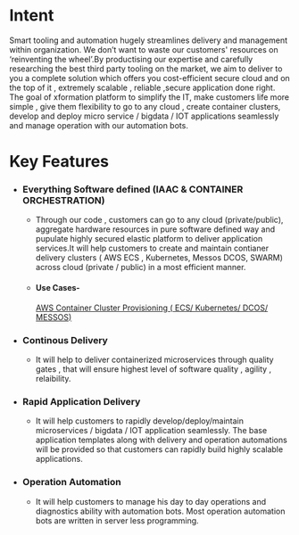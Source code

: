 # Intent

Smart tooling and automation hugely streamlines delivery and management within organization. We don’t want to waste our customers' resources on ‘reinventing the wheel’.By productising our expertise and carefully researching the best third party tooling on the market, we aim to deliver to you a complete solution which offers you cost-efficient secure cloud and on the top of it , extremely scalable , reliable ,secure application done right. The goal of xformation platform to simplify the IT, make customers life more simple , give them flexibility to go to any cloud , create container clusters, develop and deploy micro service / bigdata / IOT applications seamlessly and manage operation with our automation bots.

# Key Features

* ### Everything Software defined \(IAAC & CONTAINER ORCHESTRATION\)

  * Through our code , customers can go to any cloud \(private/public\), aggregate hardware resources in pure software defined way and pupulate highly secured elastic platform to deliver application services.It will help customers to create  and maintain contianer delivery clusters \( AWS ECS , Kubernetes, Messos DCOS, SWARM\) across cloud \(private / public\) in a most efficient manner.
  * #### Use Cases-

    [AWS Container Cluster Provisioning \( ECS/ Kubernetes/ DCOS/ MESSOS\)](/chapter1/usecases/everything-software-defined/aws-container-cluster-support.md)

* ### Continous Delivery

  * It  will help to deliver containerized microservices through quality gates , that will ensure highest level of software quality , agility , relaibility.
* ### Rapid Application Delivery

  * It will help customers to rapidly develop/deploy/maintain microservices / bigdata / IOT application seamlessly. The base application templates along with delivery and operation automations will be provided so that customers can rapidly build highly scalable applications.
* ### Operation Automation

  * It will help customers to  manage his day to day operations and diagnostics ability with automation bots. Most operation automation bots are written in server less programming.




